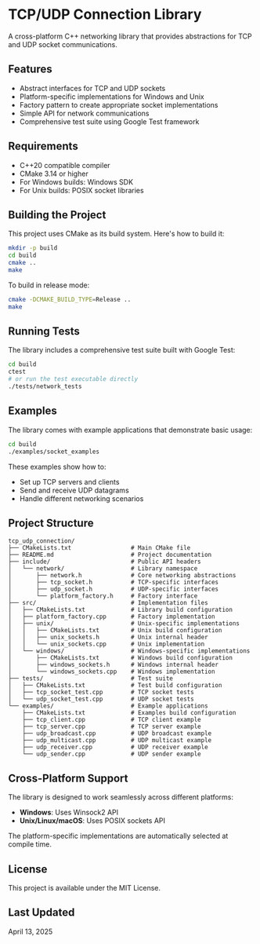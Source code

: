 # TCP/UDP Connection Library

A cross-platform C++ networking library that provides abstractions for TCP and UDP socket communications.

## Features

- Abstract interfaces for TCP and UDP sockets
- Platform-specific implementations for Windows and Unix
- Factory pattern to create appropriate socket implementations
- Simple API for network communications
- Comprehensive test suite using Google Test framework

## Requirements

- C++20 compatible compiler
- CMake 3.14 or higher
- For Windows builds: Windows SDK
- For Unix builds: POSIX socket libraries

## Building the Project

This project uses CMake as its build system. Here's how to build it:

```bash
mkdir -p build
cd build
cmake ..
make
```

To build in release mode:

```bash
cmake -DCMAKE_BUILD_TYPE=Release ..
make
```

## Running Tests

The library includes a comprehensive test suite built with Google Test:

```bash
cd build
ctest
# or run the test executable directly
./tests/network_tests
```

## Examples

The library comes with example applications that demonstrate basic usage:

```bash
cd build
./examples/socket_examples
```

These examples show how to:
- Set up TCP servers and clients
- Send and receive UDP datagrams
- Handle different networking scenarios

## Project Structure

```
tcp_udp_connection/
├── CMakeLists.txt                 # Main CMake file
├── README.md                      # Project documentation
├── include/                       # Public API headers
│   └── network/                   # Library namespace
│       ├── network.h              # Core networking abstractions
│       ├── tcp_socket.h           # TCP-specific interfaces
│       ├── udp_socket.h           # UDP-specific interfaces
│       └── platform_factory.h     # Factory interface
├── src/                           # Implementation files
│   ├── CMakeLists.txt             # Library build configuration
│   ├── platform_factory.cpp       # Factory implementation
│   ├── unix/                      # Unix-specific implementations
│   │   ├── CMakeLists.txt         # Unix build configuration
│   │   ├── unix_sockets.h         # Unix internal header
│   │   └── unix_sockets.cpp       # Unix implementation
│   └── windows/                   # Windows-specific implementations
│       ├── CMakeLists.txt         # Windows build configuration
│       ├── windows_sockets.h      # Windows internal header
│       └── windows_sockets.cpp    # Windows implementation
├── tests/                         # Test suite
│   ├── CMakeLists.txt             # Test build configuration
│   ├── tcp_socket_test.cpp        # TCP socket tests
│   └── udp_socket_test.cpp        # UDP socket tests
└── examples/                      # Example applications
    ├── CMakeLists.txt             # Examples build configuration
    ├── tcp_client.cpp             # TCP client example
    ├── tcp_server.cpp             # TCP server example
    ├── udp_broadcast.cpp          # UDP broadcast example
    ├── udp_multicast.cpp          # UDP multicast example
    ├── udp_receiver.cpp           # UDP receiver example
    └── udp_sender.cpp             # UDP sender example
```

## Cross-Platform Support

The library is designed to work seamlessly across different platforms:

- **Windows**: Uses Winsock2 API
- **Unix/Linux/macOS**: Uses POSIX sockets API

The platform-specific implementations are automatically selected at compile time.

## License

This project is available under the MIT License.

## Last Updated

April 13, 2025
